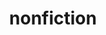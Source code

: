 ---
title: nonfiction
permalink: /issue1/nonfiction/
layout: category
taxonomy: nonfiction
entries_layout: list
classes: wide

---